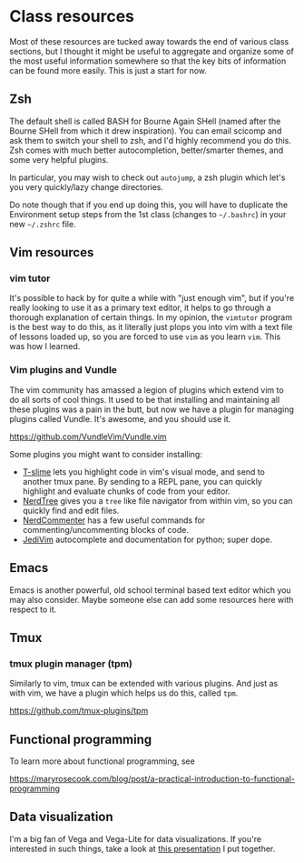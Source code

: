 
<div class='theme-fredhutch'> <br/>

# Class resources

Most of these resources are tucked away towards the end of various class sections, but I thought it might be useful to aggregate and organize some of the most useful information somewhere so that the key bits of information can be found more easily.
This is just a start for now.


## Zsh

The default shell is called BASH for Bourne Again SHell (named after the Bourne SHell from which it drew inspiration).
You can email scicomp and ask them to switch your shell to zsh, and I'd highly recommend you do this.
Zsh comes with much better autocompletion, better/smarter themes, and some very helpful plugins.

In particular, you may wish to check out `autojump`, a zsh plugin which let's you very quickly/lazy change directories.

Do note though that if you end up doing this, you will have to duplicate the Environment setup steps from the
1st class (changes to `~/.bashrc`) in your new `~/.zshrc` file.


## Vim resources

### vim tutor

It's possible to hack by for quite a while with "just enough vim", but if you're really looking to use it as a primary text editor, it helps to go through a thorough explanation of certain things.
In my opinion, the `vimtutor` program is the best way to do this, as it literally just plops you into vim with a text file of lessons loaded up, so you are forced to use `vim` as you learn `vim`.
This was how I learned.

### Vim plugins and Vundle

The vim community has amassed a legion of plugins which extend vim to do all sorts of cool things.
It used to be that installing and maintaining all these plugins was a pain in the butt, but now we have a plugin for managing plugins called Vundle.
It's awesome, and you should use it.

<https://github.com/VundleVim/Vundle.vim>

Some plugins you might want to consider installing:

* [T-slime](https://github.com/jgdavey/tslime.vim) lets you highlight code in vim's visual mode, and send to another tmux pane. By sending to a REPL pane, you can quickly highlight and evaluate chunks of code from your editor.
* [NerdTree](https://github.com/scrooloose/nerdtree) gives you a `tree` like file navigator from within vim, so you can quickly find and edit files.
* [NerdCommenter](https://github.com/scrooloose/nerdcommenter) has a few useful commands for commenting/uncommenting blocks of code.
* [JediVim](https://github.com/davidhalter/jedi-vim) autocomplete and documentation for python; super dope.



## Emacs

Emacs is another powerful, old school terminal based text editor which you may also consider.
Maybe someone else can add some resources here with respect to it.



## Tmux

### tmux plugin manager (tpm)

Similarly to vim, tmux can be extended with various plugins.
And just as with vim, we have a plugin which helps us do this, called `tpm`.

<https://github.com/tmux-plugins/tpm>


## Functional programming

To learn more about functional programming, see

<https://maryrosecook.com/blog/post/a-practical-introduction-to-functional-programming>


## Data visualization

I'm a big fan of Vega and Vega-Lite for data visualizations.
If you're interested in such things, take a look at [this presentation](/vega-prez.html) I put together.


</div>


